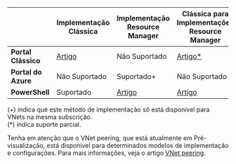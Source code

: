 |  | **Implementação Clássica** | **Implementação Resource Manager** | **Clássica para Implementações Resource Manager** |
|----------------------------------------|-------------|----------------------|---------------------------------|
| **Portal Clássico** | [Artigo](../articles/vpn-gateway/virtual-networks-configure-vnet-to-vnet-connection.md)  |  Não Suportado |  [Artigo*](../articles/vpn-gateway/vpn-gateway-connect-different-deployment-models-portal.md) |
| **Portal do Azure** |  Não Suportado | Suportado+ |  Não Suportado |
| **PowerShell** | Suportado | [Artigo](../articles/vpn-gateway/vpn-gateway-vnet-vnet-rm-ps.md) | [Artigo](../articles/vpn-gateway/vpn-gateway-connect-different-deployment-models-powershell.md)

(+) indica que este método de implementação só está disponível para VNets na mesma subscrição.<br>
(*) indica suporte parcial.

Tenha em atenção que o VNet peering, que está atualmente em Pré-visualização, está disponível para determinados modelos de implementação e configurações. Para mais informações, veja o artigo [VNet peering](../articles/virtual-network/virtual-network-peering-overview.md).





<!--HONumber=ago16_HO4-->


